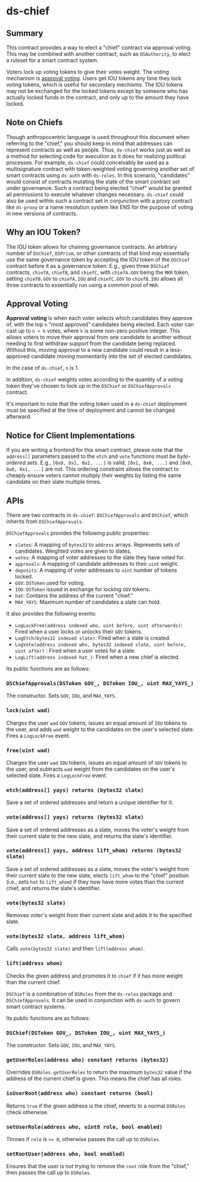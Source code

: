# ds-chief


## Summary

This contract provides a way to elect a "chief" contract via approval voting.
This may be combined with another contract, such as `DSAuthority`, to elect a
ruleset for a smart contract system.

Voters lock up voting tokens to give their votes weight. The voting mechanism is
[approval voting](https://en.wikipedia.org/wiki/Approval_voting). Users get IOU
tokens any time they lock voting tokens, which is useful for secondary mechisms.
The IOU tokens may not be exchanged for the locked tokens except by someone who
has actually locked funds in the contract, and only up to the amount they have locked.

## Note on Chiefs

Though anthropocentric language is used throughout this document when referring
to the "chief," you should keep in mind that addresses can represent contracts
as well as people. Thus, `ds-chief` works just as well as a method for selecting
code for execution as it does for realizing political processes. For example,
`ds-chief` could conceivably be used as a multisignature contract with
token-weighted voting governing another set of smart contracts using `ds-auth`
with `ds-roles`. In this scenario, "candidates" would consist of contracts
mutating the state of the smart contract set under governance. Such a contract
being elected "chief" would be granted all permissions to execute whatever
changes necessary. `ds-chief` could also be used within such a contract
set in conjunction with a proxy contract like `ds-proxy` or a name resolution
system like ENS for the purpose of voting in new versions of contracts.


## Why an IOU Token?

The IOU token allows for chaining governance contracts. An arbitrary number of
`DSChief`, `DSPrism`, or other contracts of that kind may essentially use the
same governance token by accepting the IOU token of the `DSChief` contract
before it as a governance token. E.g., given three `DSChief` contracts,
`chiefA`, `chiefB`, and `chiefC`, with `chiefA.GOV` being the `MKR` token,
setting `chiefB.GOV` to `chiefA.IOU` and `chiefC.GOV` to `chiefB.IOU` allows all
three contracts to essentially run using a common pool of `MKR`.


## Approval Voting

**Approval voting** is when each voter selects which candidates they approve of,
with the top `n` "most approved" candidates being elected. Each voter can cast
up to `n + k` votes, where `k` is some non-zero positive integer. This allows
voters to move their approval from one candidate to another without needing to
first withdraw support from the candidate being replaced. Without this, moving
approval to a new candidate could result in a less-approved candidate moving
momentarily into the set of elected candidates.

In the case of `ds-chief`, `n` is 1.

In addition, `ds-chief` weights votes according to the quantity of a voting
token they've chosen to lock up in the `DSChief` or `DSChiefApprovals` contract.

It's important to note that the voting token used in a `ds-chief` deployment
must be specified at the time of deployment and cannot be changed afterward.



## Notice for Client Implementations

If you are writing a frontend for this smart contract, please note that the
`address[]` parameters passed to the `etch` and `vote` functions must be
_byte-ordered sets_. E.g., `[0x0, 0x1, 0x2, ...]` is valid, `[0x1, 0x0, ...]`
and `[0x0, 0x0, 0x1, ...]` are not. This ordering constraint allows the contract
to cheaply ensure voters cannot multiply their weights by listing the same
candidate on their slate multiple times.


## APIs

There are two contracts in `ds-chief`: `DSChiefApprovals` and `DSChief`, which
inherits from `DSChiefApprovals`.

`DSChiefApprovals` provides the following public properties:

- `slates`: A mapping of `bytes32` to `address` arrays. Represents sets of
  candidates. Weighted votes are given to slates.
- `votes`: A mapping of voter addresses to the slate they have voted for.
- `approvals`: A mapping of candidate addresses to their `uint` weight.
- `deposits`: A mapping of voter addresses to `uint` number of tokens locked.
- `GOV`: `DSToken` used for voting.
- `IOU`: `DSToken` issued in exchange for locking `GOV` tokens.
- `hat`: Contains the address of the current "chief."
- `MAX_YAYS`: Maximum number of candidates a slate can hold.

It also provides the following events:

- `LogLockFree(address indexed who, uint before, uint afterwards)`: Fired
  when a user locks or unlocks their `GOV` tokens.
- `LogEtch(bytes32 indexed slate)`: Fired when a slate is created.
- `LogVote(address indexed who, bytes32 indexed slate, uint before, uint after)`
  : Fired when a user votes for a slate.
- `LogLift(address indexed hat_)`: Fired when a new chief is elected.


Its public functions are as follows:

### `DSChiefApprovals(DSToken GOV_, DSToken IOU_, uint MAX_YAYS_)`

The constructor.  Sets `GOV`, `IOU`, and `MAX_YAYS`.


### `lock(uint wad)`

Charges the user `wad` `GOV` tokens, issues an equal amount of `IOU` tokens to
the user, and adds `wad` weight to the candidates on the user's selected slate.
Fires a `LogLockFree` event.


### `free(uint wad)`

Charges the user `wad` `IOU` tokens, issues an equal amount of `GOV` tokens to
the user, and subtracts `wad` weight from the candidates on the user's selected
slate. Fires a `LogLockFree` event.


### `etch(address[] yays) returns (bytes32 slate)`

Save a set of ordered addresses and return a unique identifier for it.


### `vote(address[] yays) returns (bytes32 slate)`

Save a set of ordered addresses as a slate, moves the voter's weight from their
current slate to the new slate, and returns the slate's identifier.


### `vote(address[] yays, address lift_whom) returns (bytes32 slate)`

Save a set of ordered addresses as a slate, moves the voter's weight from their
current slate to the new slate, elects `lift_whom` to the "chief" position
(i.e., sets `hat` to `lift_whom`) if they now have more votes than the current
chief, and returns the slate's identifier.


### `vote(bytes32 slate)`

Removes voter's weight from their current slate and adds it to the specified
slate.


### `vote(bytes32 slate, address lift_whom)`

Calls `vote(bytes32 slate)` and then `lift(address whom)`.


### `lift(address whom)`

Checks the given address and promotes it to `chief` if it has more weight than
the current chief.


`DSChief` is a combination of `DSRoles` from the `ds-roles` package and
`DSChiefApprovals`. It can be used in conjunction with `ds-auth` to govern smart
contract systems.

Its public functions are as follows:


### `DSChief(DSToken GOV_, DSToken IOU_, uint MAX_YAYS_)`

The constructor.  Sets `GOV`, `IOU`, and `MAX_YAYS`.


### `getUserRoles(address who) constant returns (bytes32)`

Overrides `DSRoles.getUserRoles` to return the maximum `bytes32` value if the
address of the current chief is given. This means the chief has all roles.


### `isUserRoot(address who) constant returns (bool)`

Returns `true` if the given address is the chief, reverts to a normal `DSRoles`
check otherwise.


### `setUserRole(address who, uint8 role, bool enabled)`

Throws if `role` is `<= 0`, otherwise passes the call up to `DSRoles`.


### `setRootUser(address who, bool enabled)`

Ensures that the user is not trying to remove the `root` role from the "chief,"
then passes the call up to `DSRoles`.
